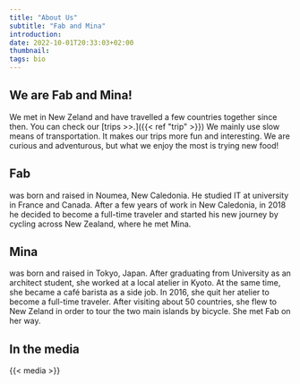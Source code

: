 ```yaml
---
title: "About Us"
subtitle: "Fab and Mina"
introduction: 
date: 2022-10-01T20:33:03+02:00
thumbnail:
tags: bio
---
```

## We are Fab and Mina!
We met in New Zeland and have travelled a few countries together since then. 
You can check our [trips >>.]({{< ref "trip" >}})
We mainly use slow means of transportation. It makes our trips more fun and interesting.
We are curious and adventurous, but what we enjoy the most is trying new food!

## Fab 
was born and raised in Noumea, New Caledonia. 
He studied IT at university in France and Canada.
After a few years of work in New Caledonia, in 2018 he decided to become a full-time traveler and started his new journey by cycling across New Zealand, where he met Mina.

## Mina 
was born and raised in Tokyo, Japan.
After graduating from University as an architect student, she worked at a local atelier in Kyoto. At the same time, she became a café barista as a side job.
In 2016, she quit her atelier to become a full-time traveler. After visiting about 50 countries, she flew to New Zeland in order to tour the two main islands by bicycle. She met Fab on her way.

## In the media
{{< media >}}